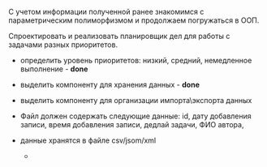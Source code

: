 С учетом информации полученной ранее знакомимся с параметрическим полиморфизмом и продолжаем погружаться в ООП.

Спроектировать и реализовать планировщик дел для работы с задачами разных приоритетов.


- определить уровень приоритетов: низкий, средний, немедленное выполнение - **done**

- выделить компоненту для хранения данных - **done**
- выделить компоненту для организации импорта\экспорта данных
- Файл должен содержать следующие данные: id, дату добавления записи, время добавления записи, дедлай задачи, ФИО автора,
- данные хранятся в файле csv/jsom/xml

  - 